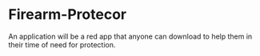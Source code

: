# Firearm-Protecor
An application will be a red app that anyone can download to help them in their time of need for protection.
